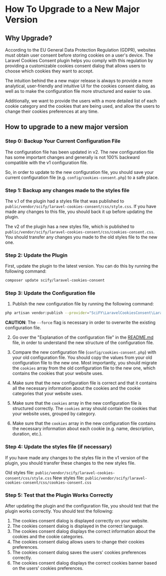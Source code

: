 # How To Upgrade to a New Major Version

## Why Upgrade?

According to the EU General Data Protection Regulation (GDPR), websites must obtain user consent before storing cookies
on a user's device. The Laravel Cookies Consent plugin helps you comply with this regulation by providing a customizable
cookies consent dialog that allows users to choose which cookies they want to accept.

The intuition behind the a new major release is always to provide a more analytical, user-friendly and intuitive UI for the cookies
consent dialog,
as well as to make the configuration file more structured and easier to use.

Additionally, we want to provide the users with a more detailed list of each cookie category and the cookies that are
being used, and allow the users to change their cookies preferences at any time.

## How to upgrade to a new major version

### Step 0: Backup Your Current Configuration File

The configuration file has been updated in v2. The new configuration file has some important changes and generally is
not 100% backward compatible with the v1 configuration file.

So, in order to update to the new configuration file, you should save your current configuration file (e.g.
`config/cookies-consent.php`) to a safe place.

### Step 1: Backup any changes made to the styles file

The v.1 of the plugin had a styles file that was published to `public/vendor/scify/laravel-cookies-consent/css/style.css`. If you have
made any changes to this file, you should back it up before updating the plugin.

The v2 of the plugin has a new styles file, which is published to
`public/vendor/scify/laravel-cookies-consent/css/cookies-consent.css`. You should transfer any changes you made to the old styles file
to the new one.

### Step 2: Update the Plugin

First, update the plugin to the latest version. You can do this by running the following command:

```bash
composer update scify/laravel-cookies-consent
```

### Step 3: Update the Configuration file

1. Publish the new configuration file by running the following command:

```bash
php artisan vendor:publish --provider="SciFY\LaravelCookiesConsent\LaravelCookiesConsentServiceProvider" --tag=cookies-consent-config --force
```

**CAUTION**: The `--force` flag is necessary in order to overwrite the existing configuration file.

2. Go over the "Explanation of the configuration file" in the [README.md](README.md) file, in order to understand the
   new structure
   of the configuration file.

3. Compare the new configuration file (`config/cookies-consent.php`) with your old configuration file. You should copy
   the values from your old configuration file to the new one. Most importantly, you should migrate the `cookies` array
   from the old configuration file to the new one, which contains the cookies that your website uses.

4. Make sure that the new configuration file is correct and that it contains all the necessary information about the
   cookies and the cookie categories that your website uses.

5. Make sure that the `cookies` array in the new configuration file is structured correctly. The `cookies` array should
   contain the cookies that your website uses, grouped by category.

6. Make sure that the `cookies` array in the new configuration file contains the necessary information about each cookie
   (e.g. name, description, duration, etc.).

### Step 4: Update the styles file (if necessary)

If you have made any changes to the styles file in the v1 version of the plugin, you should transfer these changes to
the new styles file.

Old styles file: `public/vendor/scify/laravel-cookies-consent/css/style.css`
New styles file: `public/vendor/scify/laravel-cookies-consent/css/cookies-consent.css`

### Step 5: Test that the Plugin Works Correctly

After updating the plugin and the configuration file, you should test that the plugin works correctly. You should test the following:

1. The cookies consent dialog is displayed correctly on your website.
2. The cookies consent dialog is displayed in the correct language.
3. The cookies consent dialog displays the correct information about the cookies and the cookie categories.
4. The cookies consent dialog allows users to change their cookies preferences.
5. The cookies consent dialog saves the users' cookies preferences correctly.
6. The cookies consent dialog displays the correct cookies banner based on the users' cookies preferences.